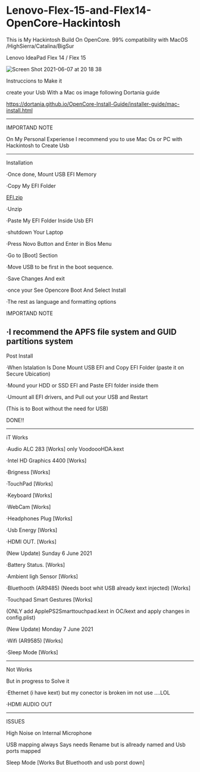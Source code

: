 # Lenovo-Flex-15-and-Flex14-OpenCore-Hackintosh

This is My Hackintosh Build On OpenCore. 99% compatibility with MacOS /HighSierra/Catalina/BigSur 

Lenovo IdeaPad Flex 14 / Flex 15


![Screen Shot 2021-06-07 at 20 18 38](https://user-images.githubusercontent.com/85201616/121107472-9b244280-c7cd-11eb-97ee-f401549b77d4.png)


Instruccions to Make it
  
create your Usb With a Mac os image following Dortania guide

https://dortania.github.io/OpenCore-Install-Guide/installer-guide/mac-install.html

------------------
IMPORTAND NOTE

On My Personal Experiense 
I recommend you to use Mac Os or PC with Hackintosh to Create Usb

---------------------------------------------------------

Installation 

·Once done, Mount USB EFI Memory

·Copy My EFI Folder

[EFI.zip](https://github.com/LuisUrdianivia1994/Lenovo-Flex--15-Flex14-Hackintosh/files/6605071/EFI.zip)


·Unzip 

·Paste My EFI Folder Inside Usb EFI 

·shutdown Your Laptop 

·Press Novo Button and Enter in Bios Menu

·Go to [Boot] Section 

·Move USB to be first in the boot sequence.

·Save Changes And exit 

·once your See Opencore Boot And Select Install

·The rest as language and formatting options 


IMPORTAND NOTE


·I recommend the APFS file system and GUID partitions system
--------------------------------


Post Install

·When Istalation Is Done Mount USB EFI and Copy EFI Folder (paste it on Secure Ubication)

·Mound your HDD or SSD EFI and Paste EFI folder inside them 

·Umount all EFI drivers, and Pull out your USB and Restart

(This is to Boot without the need for USB)


  DONE!!
  
  
-------------------

iT Works

 ·Audio ALC 283 [Works] only VoodoooHDA.kext

 ·Intel HD Graphics  4400 [Works]

 ·Brigness [Works]

 ·TouchPad [Works]

 ·Keyboard [Works]

 ·WebCam [Works]

 ·Headphones Plug [Works]

 ·Usb Energy [Works]
 
 ·HDMI OUT. [Works]
 
 
 
   (New Update) Sunday 6 June 2021 
   
   
 
 ·Battery Status.  [Works]

 ·Ambient ligh Sensor  [Works]
 
 ·Bluethooth (AR9485) (Needs boot whit USB already kext injected)  [Works]
 
 ·Touchpad Smart Gestures [Works]
 
 (ONLY add ApplePS2Smarttouchpad.kext in OC/kext and apply changes in config.plist)
 
 
 
 
 (New Update) Monday 7 June 2021
 
 
 ·Wifi (AR9585) [Works]
 
 
 ·Sleep Mode [Works]

 

--------------------------

Not Works 

But in progress to Solve it 

  
  ·Ethernet (i have kext) but my conector is broken im not use ....LOL
  
  
  ·HDMI AUDIO OUT


-------------------

 ISSUES 
 

High Noise on Internal Microphone


USB mapping always Says needs Rename but is allready named and Usb ports mapped 


Sleep Mode [Works But Bluethooth and usb porst down]



